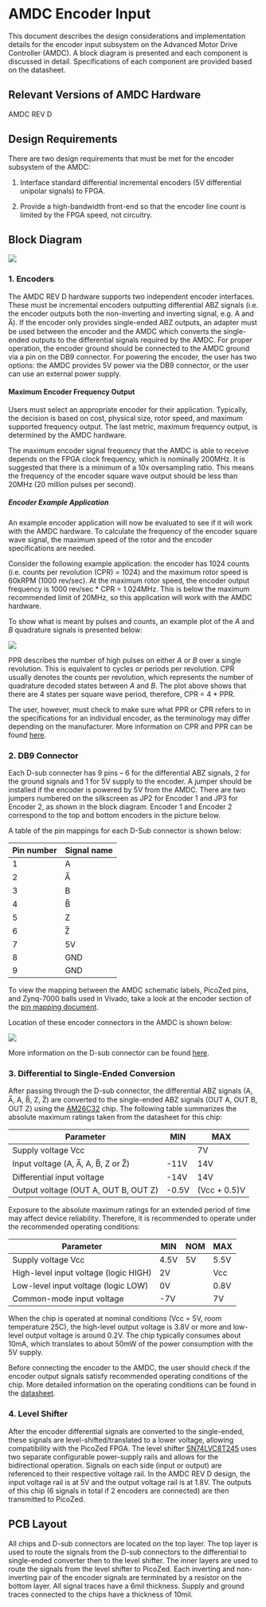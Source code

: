 # AMDC Encoder Input

This document describes the design considerations and implementation details for the encoder input subsystem on the Advanced Motor Drive Controller (AMDC). A block diagram is presented and each component is discussed in detail. Specifications of each component are provided based on the datasheet.

## Relevant Versions of AMDC Hardware

AMDC REV D

## Design Requirements

There are two design requirements that must be met for the encoder subsystem of the AMDC:

1. Interface standard differential incremental encoders (5V differential unipolar signals) to FPGA.

2. Provide a high-bandwidth front-end so that the encoder line count is limited by the FPGA speed, not circuitry.


## Block Diagram

<img src="images/amdc-encoder.svg" />

### 1. Encoders

The AMDC REV D hardware supports two independent encoder interfaces. These must be incremental encoders outputting differential ABZ signals (i.e. the encoder outputs both the non-inverting and inverting signal, e.g. A and A̅). If the encoder only provides single-ended ABZ outputs, an adapter must be used between the encoder and the AMDC which converts the single-ended outputs to the differential signals required by the AMDC. For proper operation, the encoder ground should be connected to the AMDC ground via a pin on the DB9 connector. For powering the encoder, the user has two options: the AMDC provides 5V power via the DB9 connector, or the user can use an external power supply.

#### Maximum Encoder Frequency Output

Users must select an appropriate encoder for their application. Typically, the decision is based on cost, physical size, rotor speed, and maximum supported frequency output. The last metric, maximum frequency output, is determined by the AMDC hardware.

The maximum encoder signal frequency that the AMDC is able to receive depends on the FPGA clock frequency, which is nominally 200MHz.  It is suggested that there is a minimum of a 10x oversampling ratio. This means the frequency of the encoder square wave output should be less than 20MHz (20 million pulses per second).

##### Encoder Example Application

An example encoder application will now be evaluated to see if it will work with the AMDC hardware. To calculate the frequency of the encoder square wave signal, the maximum speed of the rotor and the encoder specifications are needed. 

Consider the following example application: the encoder has 1024 counts (i.e. counts per revolution (CPR) = 1024) and the maximum rotor speed is 60kRPM (1000 rev/sec). At the maximum rotor speed, the encoder output frequency is 1000 rev/sec * CPR = 1.024MHz. This is below the maximum recommended limit of 20MHz, so this application will work with the AMDC hardware.

To show what is meant by pulses and counts, an example plot of the _A_ and _B_ quadrature signals is presented below:

<img src="images/amdc-encoder_input_signals.svg" />

PPR describes the number of high pulses on either _A_ or _B_ over a single revolution. This is equivalent to cycles or periods per revolution. CPR usually denotes the counts per revolution, which represents the number of quadrature decoded states between _A_ and _B_. The plot above shows that there are 4 states per square wave period, therefore, CPR = 4 * PPR.  

The user, however, must check to make sure what PPR or CPR refers to in the specifications for an individual encoder, as the terminology may differ depending on the manufacturer. More information on CPR and PPR can be found [here](https://www.cuidevices.com/blog/what-is-encoder-ppr-cpr-and-lpr).

### 2. DB9 Connector

Each D-sub connecter has 9 pins – 6 for the differential ABZ signals, 2 for the ground signals and 1 for 5V supply to the encoder. A jumper should be installed if the encoder is powered by 5V from the AMDC. There are two jumpers numbered on the silkscreen as JP2 for Encoder 1 and JP3 for Encoder 2, as shown in the block diagram. Encoder 1 and Encoder 2 correspond to the top and bottom encoders in the picture below.


A table of the pin mappings for each D-Sub connector is shown below:

| Pin number | Signal name |
|------------|--------|
| 1 | A |
| 2 | A̅ |
| 3 | B |
| 4 | B̅ |
| 5 | Z |
| 6 | Z̅ |
| 7 | 5V |
| 8 | GND |
| 9 | GND |

To view the mapping between the AMDC schematic labels, PicoZed pins, and Zynq-7000 balls used in Vivado, take a look at the encoder  section of the [pin mapping document](RevD-PinMapping.md#encoder).

Location of these encoder connectors in the AMDC is shown below:

<img src="images/amdc-encoder-input-highlighted.svg" />

More information on the D-sub connector can be found [here]( https://www.alliedelec.com/m/d/c3366066d9274ddf3c20bc3008518f5b.pdf?src-supplier=Allied+Electronics).

### 3. Differential to Single-Ended Conversion

After passing through the D-sub connector, the differential ABZ signals (A, A̅, A, B̅, Z, Z̅) are converted to the single-ended ABZ signals (OUT A, OUT B, OUT Z) using the [AM26C32](http://www.ti.com/lit/ds/symlink/am26c32.pdf) chip. The following table summarizes the absolute maximum ratings taken from the datasheet for this chip:


| Parameter                            | MIN    | MAX           |
|--------------------------------------|--------|---------------|
| Supply voltage Vcc                   |        | 7V           |
| Input voltage (A, A̅, A, B̅, Z or Z̅)   | -11V  | 14V          |
| Differential input voltage           | -14V  | 14V          |
| Output voltage (OUT A, OUT B, OUT Z) | -0.5V | (Vcc + 0.5)V |

Exposure to the absolute maximum ratings for an extended period of time may affect device reliability. Therefore, it is recommended to operate under the recommended operating conditions:

| Parameter                             | MIN   | NOM | MAX   |
|---------------------------------------|-------|-----|-------|
| Supply voltage Vcc                    | 4.5V | 5V | 5.5V |
| High-level input voltage (logic HIGH) | 2V   |     | Vcc   |
| Low-level input voltage (logic LOW)   | 0V   |     | 0.8V |
| Common-mode input voltage             | -7V  |     | 7V   |

When the chip is operated at nominal conditions (Vcc = 5V, room temperature 25C), the high-level output voltage is 3.8V or more and low-level output voltage is around 0.2V. The chip typically consumes about 10mA, which translates to about 50mW of the power consumption with the 5V supply.

Before connecting the encoder to the AMDC, the user should check if the encoder output signals satisfy recommended operating conditions of the chip. More detailed information on the operating conditions can be found in the [datasheet](http://www.ti.com/lit/ds/symlink/am26c32.pdf).

### 4. Level Shifter

After the encoder differential signals are converted to the single-ended, these signals are level-shifted/translated to a lower voltage, allowing compatibility with the PicoZed FPGA. The level shifter [SN74LVC8T245](http://www.ti.com/lit/ds/symlink/sn74lvc8t245.pdf) uses two separate configurable power-supply rails and allows for the bidirectional operation. Signals on each side (input or output) are referenced to their respective voltage rail. In the AMDC REV D design, the input voltage rail is at 5V and the output voltage rail is at 1.8V. The outputs of this chip (6 signals in total if 2 encoders are connected) are then transmitted to PicoZed.

## PCB Layout

All chips and D-sub connectors are located on the top layer. The top layer is used to route the signals from the D-sub connectors to the differential to single-ended converter then to the level shifter. The inner layers are used to route the signals from the level shifter to PicoZed. Each inverting and non-inverting pair of the encoder signals are terminated by a resistor on the bottom layer. All signal traces have a 6mil thickness. Supply and ground traces connected to the chips have a thickness of 10mil.
